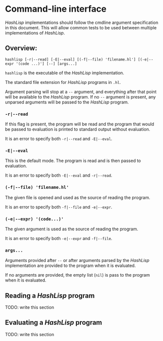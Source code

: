 # Command-line interface

_HashLisp_ implementations should follow the cmdline argument specification in this document.
This will allow common tests to be used between multiple implementations of _HashLisp_.

## Overview:

```
hashlisp [-r|--read] [-E|--eval] [(-f|--file) 'filename.hl'] [(-e|--expr '(code ...)'] [--] [args...]
```

`hashlisp` is the executable of the _HashLisp_ implementation.

The standard file extension for _HashLisp_ programs in `.hl`.

Argument parsing will stop at a `--` argument, and everything after that point will be available to the _HashLisp_ program.
If no `--` argument is present, any unparsed arguments will be passed to the _HashLisp_ program.

### `-r|--read`

If this flag is present, the program will be read and the program that would be passed to evaluation is printed to standard output without evaluation.

It is an error to specify both `-r|--read` and `-E|--eval`.

### `-E|--eval`

This is the default mode.  The program is read and is then passed to evaluation.

It is an error to specify both `-E|--eval` and `-r|--read`.

### `(-f|--file) 'filename.hl'`

The given file is opened and used as the source of reading the program.

It is an error to specify both `-f|--file` and `-e|--expr`.

### `(-e|--expr) '(code...)'`

The given argument is used as the source of reading the program.

It is an error to specify both `-e|--expr` and `-f|--file`.

### `args...`

Arguments provided after `--` or after arguments parsed by the _HashLisp_ implementation are provided to the program when it is evaluated.

If no arguments are provided, the empty list (`nil`) is pass to the program when it is evaluated.

## Reading a _HashLisp_ program

TODO: write this section

## Evaluating a _HashLisp_ program

TODO: write this section
